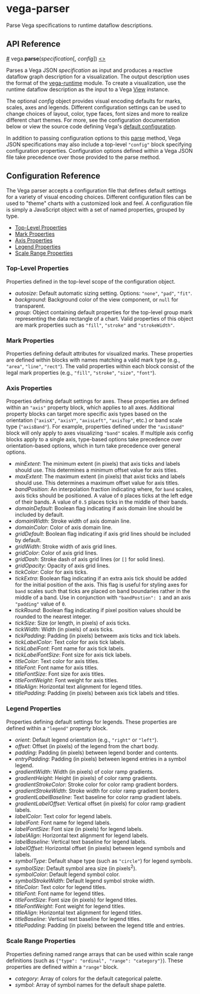 # vega-parser

Parse Vega specifications to runtime dataflow descriptions.

## API Reference

<a name="parse" href="#parse">#</a>
vega.<b>parse</b>(<i>specification</i>[, <i>config</i>])
[<>](https://github.com/vega/vega-loader/blob/master/src/parse.js "Source")

Parses a Vega JSON *specification* as input and produces a reactive dataflow
graph description for a visualization. The output description uses the format
of the [vega-runtime](https://github.com/vega/vega-runtime) module. To create
a visualization, use the runtime dataflow description as the input to a Vega
[View](https://github.com/vega/vega-view) instance.

The optional *config* object provides visual encoding defaults for marks,
scales, axes and legends. Different configuration settings can be used to
change choices of layout, color, type faces, font sizes and more to realize
different chart themes. For more, see the configuration documentation below
or view the source code defining Vega's
[default configuration](https://github.com/vega/vega-parser/blob/master/src/config.js).

In addition to passing configuration options to this [parse](#parse) method,
Vega JSON specifications may also include a top-level `"config"` block
specifying configuration properties. Configuration options defined within a
Vega JSON file take precedence over those provided to the parse method.

## Configuration Reference

The Vega parser accepts a configuration file that defines default settings
for a variety of visual encoding choices. Different configuration files can be
used to "theme" charts with a customized look and feel. A configuration file is
simply a JavaScript object with a set of named properties, grouped by type.

- [Top-Level Properties](#top-level-properties)
- [Mark Properties](#mark-properties)
- [Axis Properties](#axis-properties)
- [Legend Properties](#legend-properties)
- [Scale Range Properties](#scale-range-properties)

### Top-Level Properties

Properties defined in the top-level scope of the configuration object.

- *autosize*: Default automatic sizing setting. Options: `"none"`, `"pad"`, `"fit"`.
- *background*: Background color of the view component, or `null` for transparent.
- *group*: Object containing default properties for the top-level group mark
representing the data rectangle of a chart. Valid properties of this object
are mark properties such as `"fill"`, `"stroke"` and `"strokeWidth"`.

### Mark Properties

Properties defining default attributes for visualized marks. These properties
are defined within blocks with names matching a valid mark type (e.g.,
`"area"`, `"line"`, `"rect"`). The valid properties within each block consist
of the legal mark properties (e.g., `"fill"`, `"stroke"`, `"size"`, `"font"`).

### Axis Properties

Properties defining default settings for axes. These properties are defined
within an `"axis"` property block, which applies to all axes. Additional
property blocks can target more specific axis types based on the orientation
(`"axisX"`, `"axisY"`, `"axisLeft"`, `"axisTop"`, etc.) or band scale type
(`"axisBand"`). For example, properties defined under the `"axisBand"` block
will only apply to axes visualizing `"band"` scales. If multiple axis config
blocks apply to a single axis, type-based options take precedence over
orientation-based options, which in turn take precedence over general options.

- *minExtent*: The minimum extent (in pixels) that axis ticks and labels should use. This determines a minimum offset value for axis titles.
- *maxExtent*: The maximum extent (in pixels) that axist ticks and labels should use. This determines a maximum offset value for axis titles.
- *bandPosition*: An interpolation fraction indicating where, for `band` scales, axis ticks should be positioned. A value of `0` places ticks at the left edge of their bands. A value of `0.5` places ticks in the middle of their bands.
- *domainDefault*: Boolean flag indicating if axis domain line should be included by default.
- *domainWidth*: Stroke width of axis domain line.
- *domainColor*: Color of axis domain line.
- *gridDefault*: Boolean flag indicating if axis grid lines should be included by default.
- *gridWidth*: Stroke width of axis grid lines.
- *gridColor*: Color of axis grid lines.
- *gridDash*: Stroke dash of axis grid lines (or `[]` for solid lines).
- *gridOpacity*: Opacity of axis grid lines.
- *tickColor*: Color for axis ticks.
- *tickExtra*: Boolean flag indicating if an extra axis tick should be added for the initial position of the axis. This flag is useful for styling axes for `band` scales such that ticks are placed on band boundaries rather in the middle of a band. Use in conjunction with `"bandPostion": 1` and an axis `"padding"` value of `0`.
- *tickRound*: Boolean flag indicating if pixel position values should be rounded to the nearest integer.
- *tickSize*: Size (or length, in pixels) of axis ticks.
- *tickWidth*: Width (in pixels) of axis ticks.
- *tickPadding*: Padding (in pixels) betweem axis ticks and tick labels.
- *tickLabelColor*: Text color for axis tick labels.
- *tickLabelFont*: Font name for axis tick labels.
- *tickLabelFontSize*: Font size for axis tick labels.
- *titleColor*: Text color for axis titles.
- *titleFont*: Font name for axis titles.
- *titleFontSize*: Font size for axis titles.
- *titleFontWeight*: Font weight for axis titles.
- *titleAlign*: Horizontal text alignment for legend titles.
- *titlePadding*: Padding (in pixels) between axis tick labels and titles.

### Legend Properties

Properties defining default settings for legends. These properties are defined
within a `"legend"` property block.

- *orient*: Default legend orientation (e.g., `"right"` or `"left"`).
- *offset*: Offset (in pixels) of the legend from the chart body.
- *padding*: Padding (in pixels) between legend border and contents.
- *entryPadding*: Padding (in pixels) between legend entries in a symbol legend.
- *gradientWidth*: Width (in pixels) of color ramp gradients.
- *gradientHeight*: Height (in pixels) of color ramp gradients.
- *gradientStrokeColor*: Stroke color for color ramp gradient borders.
- *gradientStrokeWidth*: Stroke width for color ramp gradient borders.
- *gradientLabelBaseline*: Text baseline for color ramp gradient labels.
- *gradientLabelOffset*: Vertical offset (in pixels) for color ramp gradient labels.
- *labelColor*: Text color for legend labels.
- *labelFont*: Font name for legend labels.
- *labelFontSize*: Font size (in pixels) for legend labels.
- *labelAlign*: Horizontal text alignment for legend labels.
- *labelBaseline*: Vertical text baseline for legend labels.
- *labelOffset*: Horizontal offset (in pixels) between legend symbols and labels.
- *symbolType*: Default shape type (such as `"circle"`) for legend symbols.
- *symbolSize*: Default symbol area size (in pixels<sup>2</sup>).
- *symbolColor*: Default legend symbol color.
- *symbolStrokeWidth*: Default legend symbol stroke width.
- *titleColor*: Text color for legend titles.
- *titleFont*: Font name for legend titles.
- *titleFontSize*: Font size (in pixels) for legend titles.
- *titleFontWeight*: Font weight for legend titles.
- *titleAlign*: Horizontal text alignment for legend titles.
- *titleBaseline*: Vertical text baseline for legend titles.
- *titlePadding*: Padding (in pixels) between the legend title and entries.

### Scale Range Properties

Properties defining named range arrays that can be used within scale
range definitions (such as `{"type": "ordinal", "range": "category"}`).
These properties are defined within a `"range"` block.

- *category*: Array of colors for the default categorical palette.
- *symbol*: Array of symbol names for the default shape palette.
